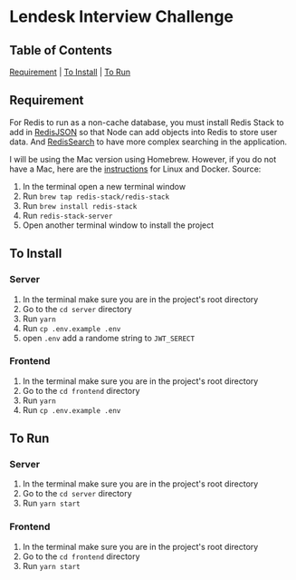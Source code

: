 # Lendesk Interview Challenge

## Table of Contents

[Requirement](#Requirement) | [To Install](#ToInstall) | [To Run](#ToRun)

## <a id="Requirement"></a>Requirement

For Redis to run as a non-cache database, you must install Redis Stack to add in [RedisJSON](https://redis.io/docs/stack/json) so that Node can add objects into Redis to store user data. And [RedisSearch](https://redis.io/docs/stack/search) to have more complex searching in the application.

I will be using the Mac version using Homebrew. However, if you do not have a Mac, here are the [instructions](https://redis.io/docs/stack/get-started/install) for Linux and Docker.
Source:

 1. In the terminal open a new terminal window
 2. Run `brew tap redis-stack/redis-stack`
 3. Run `brew install redis-stack`
 4. Run `redis-stack-server`
 5. Open another terminal window to install the project

## <a id="ToInstall"></a>To Install

### Server

 1. In the terminal make sure you are in the project's root directory
 2. Go to the `cd server` directory
 3. Run `yarn`
 4. Run `cp .env.example .env`
 5. open `.env` add a randome string to `JWT_SERECT`

### Frontend

 1. In the terminal make sure you are in the project's root directory
 2. Go to the `cd frontend` directory
 3. Run `yarn`
 4. Run `cp .env.example .env`

## <a id="ToRun"></a>To Run

### Server

 1. In the terminal make sure you are in the project's root directory
 2. Go to the `cd server` directory
 3. Run `yarn start`

### Frontend

 1. In the terminal make sure you are in the project's root directory
 2. Go to the `cd frontend` directory
 3. Run `yarn start`
